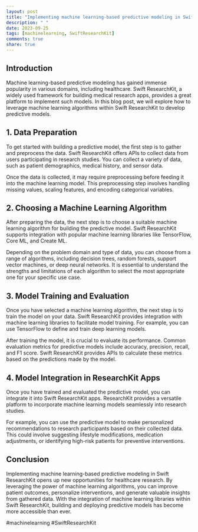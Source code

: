 ```yaml
---
layout: post
title: "Implementing machine learning-based predictive modeling in Swift ResearchKit"
description: " "
date: 2023-09-25
tags: [machinelearning, SwiftResearchKit]
comments: true
share: true
---
```


## Introduction

Machine learning-based predictive modeling has gained immense popularity in various domains, including healthcare. Swift ResearchKit, a widely used framework for building medical research apps, provides a great platform to implement such models. In this blog post, we will explore how to leverage machine learning algorithms within Swift ResearchKit to develop predictive models.

## 1. Data Preparation

To get started with building a predictive model, the first step is to gather and preprocess the data. Swift ResearchKit offers APIs to collect data from users participating in research studies. You can collect a variety of data, such as patient demographics, medical history, and sensor data.

Once the data is collected, it may require preprocessing before feeding it into the machine learning model. This preprocessing step involves handling missing values, scaling features, and encoding categorical variables.

## 2. Choosing a Machine Learning Algorithm

After preparing the data, the next step is to choose a suitable machine learning algorithm for building the predictive model. Swift ResearchKit supports integration with popular machine learning libraries like TensorFlow, Core ML, and Create ML.

Depending on the problem domain and type of data, you can choose from a range of algorithms, including decision trees, random forests, support vector machines, or deep neural networks. It is essential to understand the strengths and limitations of each algorithm to select the most appropriate one for your specific use case.

## 3. Model Training and Evaluation

Once you have selected a machine learning algorithm, the next step is to train the model on your data. Swift ResearchKit provides integration with machine learning libraries to facilitate model training. For example, you can use TensorFlow to define and train deep learning models.

After training the model, it is crucial to evaluate its performance. Common evaluation metrics for predictive models include accuracy, precision, recall, and F1 score. Swift ResearchKit provides APIs to calculate these metrics based on the predictions made by the model.

## 4. Model Integration in ResearchKit Apps

Once you have trained and evaluated the predictive model, you can integrate it into Swift ResearchKit apps. ResearchKit provides a versatile platform to incorporate machine learning models seamlessly into research studies.

For example, you can use the predictive model to make personalized recommendations to research participants based on their collected data. This could involve suggesting lifestyle modifications, medication adjustments, or identifying high-risk patients for preventive interventions.

## Conclusion

Implementing machine learning-based predictive modeling in Swift ResearchKit opens up new opportunities for healthcare research. By leveraging the power of machine learning algorithms, you can improve patient outcomes, personalize interventions, and generate valuable insights from gathered data. With the integration of machine learning libraries within Swift ResearchKit, building and deploying predictive models has become more accessible than ever.

#machinelearning #SwiftResearchKit